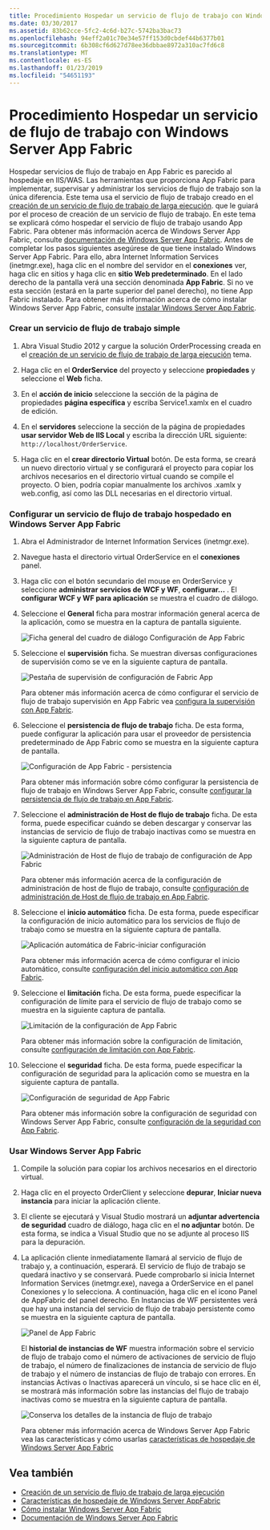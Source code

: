 ```yaml
---
title: Procedimiento Hospedar un servicio de flujo de trabajo con Windows Server App Fabric
ms.date: 03/30/2017
ms.assetid: 83b62cce-5fc2-4c6d-b27c-5742ba3bac73
ms.openlocfilehash: 94eff2a01c70e34e57ff153d0cbdef44b6377b01
ms.sourcegitcommit: 6b308cf6d627d78ee36dbbae8972a310ac7fd6c8
ms.translationtype: MT
ms.contentlocale: es-ES
ms.lasthandoff: 01/23/2019
ms.locfileid: "54651193"
---
```

# <a name="how-to-host-a-workflow-service-with-windows-server-app-fabric"></a>Procedimiento Hospedar un servicio de flujo de trabajo con Windows Server App Fabric
Hospedar servicios de flujo de trabajo en App Fabric es parecido al hospedaje en IIS/WAS. Las herramientas que proporciona App Fabric para implementar, supervisar y administrar los servicios de flujo de trabajo son la única diferencia. Este tema usa el servicio de flujo de trabajo creado en el [creación de un servicio de flujo de trabajo de larga ejecución](../../../../docs/framework/wcf/feature-details/creating-a-long-running-workflow-service.md). que le guiará por el proceso de creación de un servicio de flujo de trabajo. En este tema se explicará cómo hospedar el servicio de flujo de trabajo usando App Fabric. Para obtener más información acerca de Windows Server App Fabric, consulte [documentación de Windows Server App Fabric](https://go.microsoft.com/fwlink/?LinkID=193037&clcid=0x409). Antes de completar los pasos siguientes asegúrese de que tiene instalado Windows Server App Fabric.  Para ello, abra Internet Information Services (inetmgr.exe), haga clic en el nombre del servidor en el **conexiones** ver, haga clic en sitios y haga clic en **sitio Web predeterminado**. En el lado derecho de la pantalla verá una sección denominada **App Fabric**. Si no ve esta sección (estará en la parte superior del panel derecho), no tiene App Fabric instalado. Para obtener más información acerca de cómo instalar Windows Server App Fabric, consulte [instalar Windows Server App Fabric](https://go.microsoft.com/fwlink/?LinkId=193136).  
  
### <a name="creating-a-simple-workflow-service"></a>Crear un servicio de flujo de trabajo simple  
  
1.  Abra Visual Studio 2012 y cargue la solución OrderProcessing creada en el [creación de un servicio de flujo de trabajo de larga ejecución](../../../../docs/framework/wcf/feature-details/creating-a-long-running-workflow-service.md) tema.  
  
2.  Haga clic en el **OrderService** del proyecto y seleccione **propiedades** y seleccione el **Web** ficha.  
  
3.  En el **acción de inicio** seleccione la sección de la página de propiedades **página específica** y escriba Service1.xamlx en el cuadro de edición.  
  
4.  En el **servidores** seleccione la sección de la página de propiedades **usar servidor Web de IIS Local** y escriba la dirección URL siguiente: `http://localhost/OrderService`.  
  
5.  Haga clic en el **crear directorio Virtual** botón. De esta forma, se creará un nuevo directorio virtual y se configurará el proyecto para copiar los archivos necesarios en el directorio virtual cuando se compile el proyecto.  O bien, podría copiar manualmente los archivos .xamlx y web.config, así como las DLL necesarias en el directorio virtual.  
  
### <a name="configuring-a-workflow-service-hosted-in-windows-server-app-fabric"></a>Configurar un servicio de flujo de trabajo hospedado en Windows Server App Fabric  
  
1.  Abra el Administrador de Internet Information Services (inetmgr.exe).  
  
2.  Navegue hasta el directorio virtual OrderService en el **conexiones** panel.  
  
3.  Haga clic con el botón secundario del mouse en OrderService y seleccione **administrar servicios de WCF y WF**, **configurar...** . El **configurar WCF y WF para aplicación** se muestra el cuadro de diálogo.  
  
4.  Seleccione el **General** ficha para mostrar información general acerca de la aplicación, como se muestra en la captura de pantalla siguiente.  
  
     ![Ficha general del cuadro de diálogo Configuración de App Fabric](../../../../docs/framework/wcf/feature-details/media/appfabricconfiguration-general.gif "AppFabricConfiguration-General")  
  
5.  Seleccione el **supervisión** ficha. Se muestran diversas configuraciones de supervisión como se ve en la siguiente captura de pantalla.  
  
     ![Pestaña de supervisión de configuración de Fabric App](../../../../docs/framework/wcf/feature-details/media/appfabricconfiguration-monitoring.gif "AppFabricConfiguration supervisión")  
  
     Para obtener más información acerca de cómo configurar el servicio de flujo de trabajo supervisión en App Fabric vea [configura la supervisión con App Fabric](https://go.microsoft.com/fwlink/?LinkId=193153).  
  
6.  Seleccione el **persistencia de flujo de trabajo** ficha. De esta forma, puede configurar la aplicación para usar el proveedor de persistencia predeterminado de App Fabric como se muestra en la siguiente captura de pantalla.  
  
     ![Configuración de App Fabric &#45; persistencia](../../../../docs/framework/wcf/feature-details/media/appfabricconfiguration-persistence.gif "AppFabricConfiguration persistencia")  
  
     Para obtener más información sobre cómo configurar la persistencia de flujo de trabajo en Windows Server App Fabric, consulte [configurar la persistencia de flujo de trabajo en App Fabric](https://go.microsoft.com/fwlink/?LinkId=193148).  
  
7.  Seleccione el **administración de Host de flujo de trabajo** ficha. De esta forma, puede especificar cuándo se deben descargar y conservar las instancias de servicio de flujo de trabajo inactivas como se muestra en la siguiente captura de pantalla.  
  
     ![Administración de Host de flujo de trabajo de configuración de App Fabric](../../../../docs/framework/wcf/feature-details/media/appfabricconfiguration-management.gif "AppFabricConfiguration-administración")  
  
     Para obtener más información acerca de la configuración de administración de host de flujo de trabajo, consulte [configuración de administración de Host de flujo de trabajo en App Fabric](https://go.microsoft.com/fwlink/?LinkId=193151).  
  
8.  Seleccione el **inicio automático** ficha. De esta forma, puede especificar la configuración de inicio automático para los servicios de flujo de trabajo como se muestra en la siguiente captura de pantalla.  
  
     ![Aplicación automática de Fabric&#45;iniciar configuración](../../../../docs/framework/wcf/feature-details/media/appfabricconfigurationautostart.gif "AppFabricConfigurationAutostart")  
  
     Para obtener más información acerca de cómo configurar el inicio automático, consulte [configuración del inicio automático con App Fabric](https://go.microsoft.com/fwlink/?LinkId=193150).  
  
9. Seleccione el **limitación** ficha. De esta forma, puede especificar la configuración de límite para el servicio de flujo de trabajo como se muestra en la siguiente captura de pantalla.  
  
     ![Limitación de la configuración de App Fabric](../../../../docs/framework/wcf/feature-details/media/appfabricconfigurationthrottling.gif "AppFabricConfigurationThrottling")  
  
     Para obtener más información sobre la configuración de limitación, consulte [configuración de limitación con App Fabric](https://go.microsoft.com/fwlink/?LinkId=193149).  
  
10. Seleccione el **seguridad** ficha. De esta forma, puede especificar la configuración de seguridad para la aplicación como se muestra en la siguiente captura de pantalla.  
  
     ![Configuración de seguridad de App Fabric](../../../../docs/framework/wcf/feature-details/media/appfabricconfiguration-security.gif "AppFabricConfiguration-seguridad")  
  
     Para obtener más información sobre la configuración de seguridad con Windows Server App Fabric, consulte [configuración de la seguridad con App Fabric](https://go.microsoft.com/fwlink/?LinkId=193152).  
  
### <a name="using-windows-server-app-fabric"></a>Usar Windows Server App Fabric  
  
1.  Compile la solución para copiar los archivos necesarios en el directorio virtual.  
  
2.  Haga clic en el proyecto OrderClient y seleccione **depurar**, **Iniciar nueva instancia** para iniciar la aplicación cliente.  
  
3.  El cliente se ejecutará y Visual Studio mostrará un **adjuntar advertencia de seguridad** cuadro de diálogo, haga clic en el **no adjuntar** botón. De esta forma, se indica a Visual Studio que no se adjunte al proceso IIS para la depuración.  
  
4.  La aplicación cliente inmediatamente llamará al servicio de flujo de trabajo y, a continuación, esperará. El servicio de flujo de trabajo se quedará inactivo y se conservará. Puede comprobarlo si inicia Internet Information Services (inetmgr.exe), navega a OrderService en el panel Conexiones y lo selecciona. A continuación, haga clic en el icono Panel de AppFabric del panel derecho. En Instancias de WF persistentes verá que hay una instancia del servicio de flujo de trabajo persistente como se muestra en la siguiente captura de pantalla.  
  
     ![Panel de App Fabric](../../../../docs/framework/wcf/feature-details/media/appfabricdashboard.gif "AppFabricDashboard")  
  
     El **historial de instancias de WF** muestra información sobre el servicio de flujo de trabajo como el número de activaciones de servicio de flujo de trabajo, el número de finalizaciones de instancia de servicio de flujo de trabajo y el número de instancias de flujo de trabajo con errores. En instancias Activas o Inactivas aparecerá un vínculo, si se hace clic en él, se mostrará más información sobre las instancias del flujo de trabajo inactivas como se muestra en la siguiente captura de pantalla.  
  
     ![Conserva los detalles de la instancia de flujo de trabajo](../../../../docs/framework/wcf/feature-details/media/persisteddetail.gif "PersistedDetail")  
  
     Para obtener más información acerca de Windows Server App Fabric vea las características y cómo usarlas [características de hospedaje de Windows Server App Fabric](https://go.microsoft.com/fwlink/?LinkID=193143&clcid=0x409)  
  
## <a name="see-also"></a>Vea también
- [Creación de un servicio de flujo de trabajo de larga ejecución](../../../../docs/framework/wcf/feature-details/creating-a-long-running-workflow-service.md)
- [Características de hospedaje de Windows Server AppFabric](https://go.microsoft.com/fwlink/?LinkId=193143)
- [Cómo instalar Windows Server App Fabric](https://go.microsoft.com/fwlink/?LinkId=193136)
- [Documentación de Windows Server App Fabric](https://go.microsoft.com/fwlink/?LinkID=193037&clcid=0x409)
